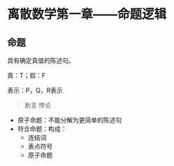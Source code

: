# 离散数学第一章——命题逻辑

## 命题

具有确定真值的陈述句。

真：T；假：F

表示：P，Q，R表示

> 断言
> 悖论

- 原子命题：不能分解为更简单的陈述句
- 符合命题：构成：
  - 连结词
  - 表点符号
  - 原子命题